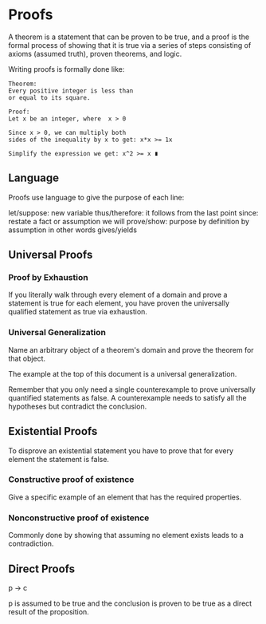 # Proofs

A theorem is a statement that can be proven to be true, and a proof is the
formal process of showing that it is true via a series of steps consisting of
axioms (assumed truth), proven theorems, and logic.

Writing proofs is formally done like:

```
Theorem:
Every positive integer is less than
or equal to its square.

Proof:
Let x be an integer, where  x > 0

Since x > 0, we can multiply both
sides of the inequality by x to get: x*x >= 1x

Simplify the expression we get: x^2 >= x ∎
```

## Language

Proofs use language to give the purpose of each line:

let/suppose: new variable
thus/therefore: it follows from the last point
since: restate a fact or assumption
we will prove/show: purpose
by definition
by assumption
in other words
gives/yields

## Universal Proofs

### Proof by Exhaustion

If you literally walk through every element of a domain and prove a statement is
true for each element, you have proven the universally qualified statement as
true via exhaustion.

### Universal Generalization

Name an arbitrary object of a theorem's domain and prove the theorem for that
object.

The example at the top of this document is a universal generalization.

Remember that you only need a single counterexample to prove universally
quantified statements as false. A counterexample needs to satisfy all the
hypotheses but contradict the conclusion.

## Existential Proofs

To disprove an existential statement you have to prove that for every element
the statement is false.

### Constructive proof of existence

Give a specific example of an element that has the required properties.

### Nonconstructive proof of existence

Commonly done by showing that assuming no element exists leads to a
contradiction.

## Direct Proofs

p -> c

p is assumed to be true and the conclusion is proven to be true as a direct
result of the proposition.
